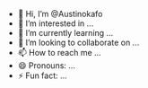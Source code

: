 - 👋 Hi, I’m @Austinokafo
- 👀 I’m interested in ...
- 🌱 I’m currently learning ...
- 💞️ I’m looking to collaborate on ...
- 📫 How to reach me ...
- 😄 Pronouns: ...
- ⚡ Fun fact: ...

<!---
Austinokafo/Austinokafo is a ✨ special ✨ repository because its `README.md` (this file) appears on your GitHub profile.
You can click the Preview link to take a look at your changes.
--->
